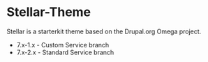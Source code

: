 # Stellar-Theme
Stellar is a starterkit theme based on the Drupal.org Omega project.

* 7.x-1.x - Custom Service branch
* 7.x-2.x - Standard Service branch
